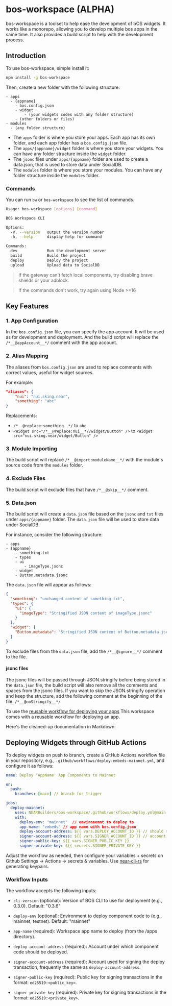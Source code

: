 # bos-workspace (ALPHA)

bos-workspace is a toolset to help ease the development of bOS widgets. It works like a monorepo, allowing you to develop multiple bos apps in the same time. It also provides a build script to help with the development process.

## Introduction

To use bos-workspace, simple install it:

```bash
npm install -g bos-workspace
```

Then, create a new folder with the following structure:

```
- apps
  - {appname}
    - bos.config.json
    - widget
        - (your widgets codes with any folder structure)
    - (other folders or files)
- modules
  - (any folder structure)
```

- The `apps` folder is where you store your apps. Each app has its own folder, and each app folder has a `bos.config.json` file.
- The `apps/{appname}/widget` folder is where you store your widgets. You can have any folder structure inside the `widget` folder.
- The `jsonc` files under `apps/{appname}` folder are used to create a data.json, that is used to store data under SocialDB.
- The `modules` folder is where you store your modules. You can have any folder structure inside the `modules` folder.

### Commands

You can run `bw` or `bos-workspace` to see the list of commands.

```bash
Usage: bos-workspace [options] [command]

BOS Workspace CLI

Options:
  -V, --version   output the version number
  -h, --help      display help for command

Commands:
  dev             Run the development server
  build           Build the project
  deploy          Deploy the project
  upload          Upload data to SocialDB
```

> If the gateway can't fetch local components, try disabling brave shields or your adblock.

> If the commands don't work, try again using Node >=16

## Key Features

### 1. **App Configuration**

In the `bos.config.json` file, you can specify the app account. It will be used as for development and deployment. And the build script will replace the `/*__@appAccount__*/` comment with the app account.

### 2. **Alias Mapping**

The aliases from `bos.config.json` are used to replace comments with correct values, useful for widget sources.

For example:

```json
"aliases": {
    "nui": "nui.sking.near",
    "something": "abc"
}
```

Replacements:

- `/*__@replace:something__*/` to `abc`
- `<Widget src="/*__@replace:nui__*//widget/Button" />` to `<Widget src="nui.sking.near/widget/Button" />`

### 3. **Module Importing**

The build script will replace `/*__@import:moduleName__*/` with the module's source code from the `modules` folder.

### 4. **Exclude Files**

The build script will exclude files that have `/*__@skip__*/` comment.

### 5. **Data.json**

The build script will create a `data.json` file based on the `jsonc` and `txt` files under `apps/{appname}` folder. The `data.json` file will be used to store data under SocialDB.

For instance, consider the following structure:

```
- apps
- {appname}
    - something.txt
    - types
    - ui
        - imageType.jsonc
    - widget
    - Button.metadata.jsonc
```

The `data.json` file will appear as follows:

```json
{
  "something": "unchanged content of something.txt",
  "types": {
    "ui": {
      "imageType": "Stringified JSON content of imageType.jsonc"
    }
  },
  "widget": {
    "Button.metadata": "Stringified JSON content of Button.metadata.jsonc"
  }
}
```

To exclude files from the `data.json` file, add the `/*__@ignore__*/` comment to the file.

#### jsonc files

The jsonc files will be passed through JSON.stringify before being stored in the `data.json` file, the build script will also remove all the comments and spaces from the jsonc files.
If you want to skip the JSON.stringify operation and keep the structure, add the following comment at the beginning of the file:
`/*__@noStringify__*/`



To use the [reusable workflow for deploying your apps](./.gitignore/workflows/deploy.yml) This workspace comes with a reusable workflow for deploying an app.

Here's the cleaned-up documentation in Markdown:

## Deploying Widgets through GitHub Actions

To deploy widgets on push to branch, create a GitHub Actions workflow file in your repository, e.g., `.github/workflows/deploy-embeds-mainnet.yml`, and configure it as follows:

```yaml
name: Deploy 'AppName' App Components to Mainnet

on:
  push:
    branches: [main] // branch for trigger

jobs:
  deploy-mainnet:
    uses: NEARBuilders/bos-workspace/.github/workflows/deploy.yml@main
    with:
      deploy-env: "mainnet"  // environemnt to deploy to
      app-name: "embeds" // app name with bos.config.json
      deploy-account-address: ${{ vars.DEPLOY_ACCOUNT_ID }} // should match bos.config.json (TODO fix this)
      signer-account-address: ${{ vars.SIGNER_ACCOUNT_ID }} // account to sign with
      signer-public-key: ${{ vars.SIGNER_PUBLIC_KEY }}
      signer-private-key: ${{ secrets.SIGNER_PRIVATE_KEY }}
```

Adjust the workflow as needed, then configure your variables + secrets on Github Settings -> Actions -> secrets & variables. Use [near-cli-rs](https://github.com/near/near-cli-rs) for generating keypairs.


### Workflow Inputs

The workflow accepts the following inputs:

- `cli-version` (optional): Version of BOS CLI to use for deployment (e.g., 0.3.0). Default: "0.3.6"

- `deploy-env` (optional): Environment to deploy component code to (e.g., mainnet, testnet). Default: "mainnet"

- `app-name` (required): Workspace app name to deploy (from the /apps directory).

- `deploy-account-address` (required): Account under which component code should be deployed.

- `signer-account-address` (required): Account used for signing the deploy transaction, frequently the same as `deploy-account-address`.

- `signer-public-key` (required): Public key for signing transactions in the format: `ed25519:<public_key>`.

- `signer-private-key` (required): Private key for signing transactions in the format: `ed25519:<private_key>`.

